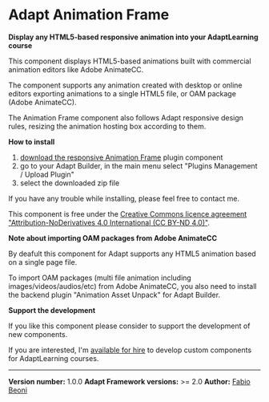 # Adapt Animation Frame

**Display any HTML5-based responsive animation into your AdaptLearning course**

 <p>This component displays HTML5-based animations built with commercial animation editors like Adobe AnimateCC.</p>
 <p>The component supports any animation created with desktop or online editors exporting animations 
 to a single HTML5 file, or OAM package (Adobe AnimateCC).</p>
 <p>The Animation Frame component also follows Adapt responsive design rules, resizing 
  the animation hosting box according to them.<p>
  
**How to install**

<ol>
 <li><a href="https://github.com/fabiobeoni/adapt-animation-frame/archive/master.zip">download the responsive Animation Frame</a> plugin component</li>
 <li>go to your Adapt Builder, in the main menu select "Plugins Management / Upload Plugin"</li>
 <li>select the downloaded zip file</li>
</ol>

<p>If you have any trouble while installing, please feel free to contact me.</p>

<p>This component is free under the <a href="LICENSE">Creative Commons licence agreement "Attribution-NoDerivatives 4.0 International (CC BY-ND 4.0)"</a>.</p>


**Note about importing OAM packages from Adobe AnimateCC**

<p>By deafult this component for Adapt supports any HTML5 animation based on a single page file.</p>
<p>To import OAM packages (multi file animation including images/videos/audios/etc) from Adobe AnimateCC, you also need to install
the backend plugin "Animation Asset Unpack" for Adapt Builder.</p>

**Support the development**
<p>If you like this component please consider to support the development of new components.</p>
<p>If you are interested, I'm <a href="https://it.linkedin.com/in/fabio-beoni-6a7848101">available for hire</a> to develop custom components for AdaptLearning courses.</p>

----------------------------
**Version number:**  1.0.0
**Adapt Framework versions:**  >= 2.0
**Author:** <a href="https://it.linkedin.com/in/fabio-beoni-6a7848101" target="_blanck">Fabio Beoni</a>
